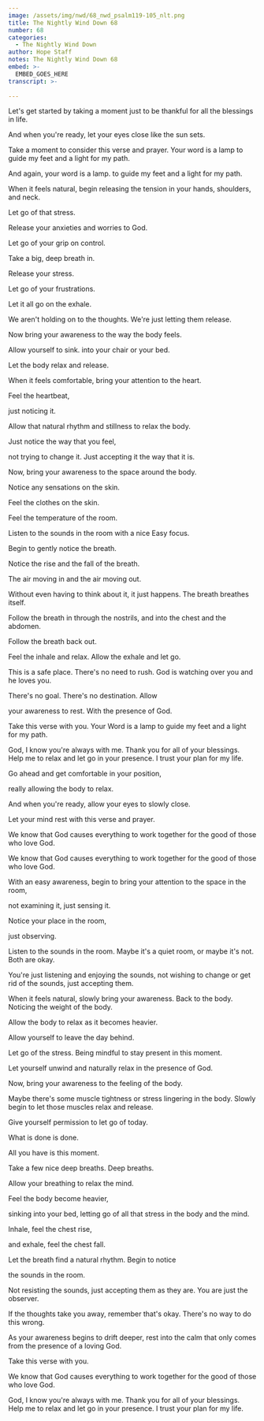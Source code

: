 ```yaml
---
image: /assets/img/nwd/68_nwd_psalm119-105_nlt.png
title: The Nightly Wind Down 68
number: 68
categories:
  - The Nightly Wind Down
author: Hope Staff
notes: The Nightly Wind Down 68
embed: >-
  EMBED_GOES_HERE
transcript: >-
  
---
```

Let's get started by taking a moment just to be thankful for all the blessings in life.

And when you're ready, let your eyes close like the sun sets.

Take a moment to consider this verse and prayer. Your word is a lamp to guide my feet and a light for my path.

And again, your word is a lamp. to guide my feet and a light for my path.

When it feels natural, begin releasing the tension in your hands, shoulders, and neck.

Let go of that stress.

Release your anxieties and worries to God.

Let go of your grip on control.

Take a big, deep breath in.

Release your stress.

Let go of your frustrations.

Let it all go on the exhale.

We aren't holding on to the thoughts. We're just letting them release.

Now bring your awareness to the way the body feels.

Allow yourself to sink. into your chair or your bed.

Let the body relax and release.

When it feels comfortable, bring your attention to the heart.

Feel the heartbeat,

just noticing it.

Allow that natural rhythm and stillness to relax the body.

Just notice the way that you feel,

not trying to change it. Just accepting it the way that it is.

Now, bring your awareness to the space around the body.

Notice any sensations on the skin.

Feel the clothes on the skin.

Feel the temperature of the room.

Listen to the sounds in the room with a nice Easy focus.

Begin to gently notice the breath.

Notice the rise and the fall of the breath.

The air moving in and the air moving out.

Without even having to think about it, it just happens. The breath breathes itself.

Follow the breath in through the nostrils, and into the chest and the abdomen.

Follow the breath back out.

Feel the inhale and relax. Allow the exhale and let go.

This is a safe place. There's no need to rush. God is watching over you and he loves you.

There's no goal. There's no destination. Allow

your awareness to rest. With the presence of God.

Take this verse with you. Your Word is a lamp to guide my feet and a light for my path.

God, I know you're always with me. Thank you for all of your blessings. Help me to relax and let go in your presence. I trust your plan for my life.


Go ahead and get comfortable in your position,

really allowing the body to relax.

And when you're ready, allow your eyes to slowly close.

Let your mind rest with this verse and prayer.

We know that God causes everything to work together for the good of those who love God.

We know that God causes everything to work together for the good of those who love God.

With an easy awareness, begin to bring your attention to the space in the room,

not examining it, just sensing it.

Notice your place in the room,

just observing.

Listen to the sounds in the room. Maybe it's a quiet room, or maybe it's not. Both are okay.

You're just listening and enjoying the sounds, not wishing to change or get rid of the sounds, just accepting them.

When it feels natural, slowly bring your awareness. Back to the body. Noticing the weight of the body.

Allow the body to relax as it becomes heavier.

Allow yourself to leave the day behind.

Let go of the stress. Being mindful to stay present in this moment.

Let yourself unwind and naturally relax in the presence of God.

Now, bring your awareness to the feeling of the body.

Maybe there's some muscle tightness or stress lingering in the body. Slowly begin to let those muscles relax and release.

Give yourself permission to let go of today.

What is done is done.

All you have is this moment.

Take a few nice deep breaths. Deep breaths.

Allow your breathing to relax the mind.

Feel the body become heavier,

sinking into your bed, letting go of all that stress in the body and the mind.

Inhale, feel the chest rise,

and exhale, feel the chest fall.

Let the breath find a natural rhythm. Begin to notice

the sounds in the room.

Not resisting the sounds, just accepting them as they are. You are just the observer.

If the thoughts take you away, remember that's okay. There's no way to do this wrong.

As your awareness begins to drift deeper, rest into the calm that only comes from the presence of a loving God.

Take this verse with you.

We know that God causes everything to work together for the good of those who love God.

God, I know you're always with me. Thank you for all of your blessings. Help me to relax and let go in your presence. I trust your plan for my life.

